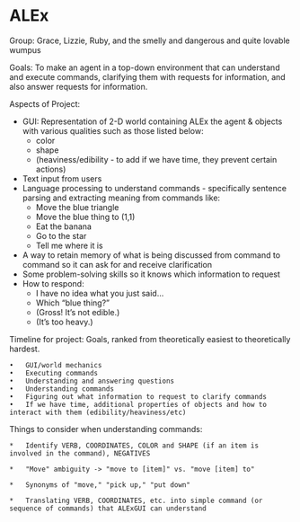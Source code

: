 ALEx
====
Group: Grace, Lizzie, Ruby, and the smelly and dangerous and quite lovable wumpus

Goals: 
To make an agent in a top-down environment that can understand and execute commands, clarifying them with requests for information, and also answer requests for information. 

Aspects of Project: 
* GUI: Representation of 2-D world containing ALEx the agent & objects with various qualities such as those listed below:
  * color
  * shape
  * (heaviness/edibility - to add if we have time, they prevent certain actions)
* Text input from users
* Language processing to understand commands - specifically sentence parsing and extracting meaning from commands like:
  * Move the blue triangle
  * Move the blue thing to (1,1)
  * Eat the banana
  * Go to the star
  * Tell me where it is
* A way to retain memory of what is being discussed from command to command so it can ask for and receive clarification
* Some problem-solving skills so it knows which information to request
* How to respond:
  * I have no idea what you just said...
  * Which “blue thing?”
  * (Gross! It’s not edible.)
  * (It’s too heavy.)
  
Timeline for project:
Goals, ranked from theoretically easiest to theoretically hardest.

	•	GUI/world mechanics 
	•	Executing commands 
	•	Understanding and answering questions 
	•	Understanding commands 
	•	Figuring out what information to request to clarify commands 
	•	If we have time, additional properties of objects and how to interact with them (edibility/heaviness/etc)

Things to consider when understanding commands:

	*	Identify VERB, COORDINATES, COLOR and SHAPE (if an item is involved in the command), NEGATIVES

	*	"Move" ambiguity -> "move to [item]" vs. "move [item] to"

	*	Synonyms of "move," "pick up," "put down"

	*	Translating VERB, COORDINATES, etc. into simple command (or sequence of commands) that ALExGUI can understand
